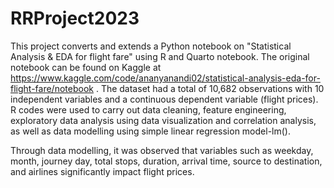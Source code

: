 # RRProject2023

This project converts and extends a Python notebook on "Statistical Analysis & EDA for flight fare" using R and Quarto notebook. The original notebook can be found on Kaggle at https://www.kaggle.com/code/ananyanandi02/statistical-analysis-eda-for-flight-fare/notebook . The dataset had a total of 10,682 observations with 10 independent variables and a continuous dependent variable (flight prices). R codes were used to carry out data cleaning, feature engineering, exploratory data analysis using data visualization and correlation analysis, as well as data modelling using simple linear regression model-lm().

Through data modelling, it was observed that variables such as weekday, month, journey day, total stops, duration, arrival time, source to destination, and airlines significantly impact flight prices.
